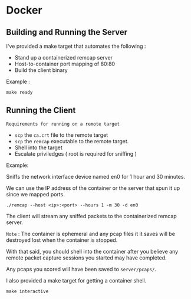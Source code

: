 
# Docker

## Building and Running the Server

I've provided a make target that automates the following :

- Stand up a containerized remcap server
- Host-to-container port mapping of 80:80
- Build the client binary

Example :

    make ready

## Running the Client

`Requirements for running on a remote target`

- `scp` the `ca.crt` file to the remote target
- `scp` the `remcap` executable to the remote target.
- Shell into the target
- Escalate priviledges ( root is required for sniffing )

Example:

Sniffs the network interface device named en0 for 1 hour and 30 minutes. 

We can use the IP address of the container or the server
that spun it up since we mapped ports.


    ./remcap --host <ip>:<port> --hours 1 -m 30 -d en0

The client will stream any sniffed packets to the containerized remcap server.

`Note` : The container is ephemeral and any pcap files it it saves will be destroyed lost when the container is stopped. 

With that said, you should shell into the container after you believe any remote packet capture sessions you started may have completed. 

Any pcaps you scored will have been saved to `server/pcaps/`.

I also provided a make target for getting a container shell.

    make interactive
